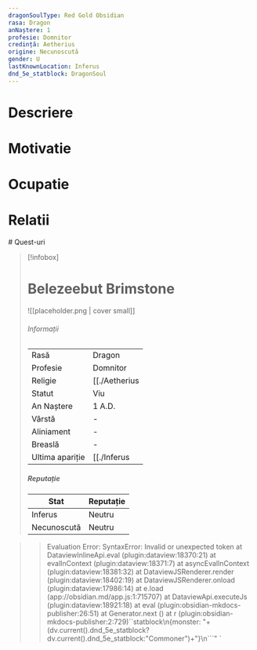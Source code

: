 ```yaml
---
dragonSoulType: Red Gold Obsidian
rasa: Dragon
anNaștere: 1
profesie: Domnitor
credință: Aetherius
origine: Necunoscută
gender: U
lastKnownLocation: Inferus
dnd_5e_statblock: DragonSoul
---
```

# Descriere
# Motivatie
# Ocupatie
# Relatii
<div><ul class="dataview list-view-ul"></ul></div>
# Quest-uri 
<div><ul class="dataview list-view-ul"></ul></div>




> [!infobox]
> # Belezeebut Brimstone
> ![[placeholder.png | cover small]]
> ###### Informații
> |  |   |
> | ---- | ---- |
> | Rasă | Dragon |
> | Profesie | Domnitor |
> | Religie |  [[./Aetherius|Aetherius]] |
> | Statut | Viu | 
> | An Naștere | 1 A.D. |
> | Vârstă | \- |
> | Aliniament | \- |
> | Breaslă | \- |
> | Ultima apariție | [[./Inferus|Inferus]] |
> ##### Reputație
> | Stat |  Reputație |
> | ---- |  --- |
> | Inferus |  Neutru |
> | Necunoscută |  Neutru |


>>
>>Evaluation Error: SyntaxError: Invalid or unexpected token
    at DataviewInlineApi.eval (plugin:dataview:18370:21)
    at evalInContext (plugin:dataview:18371:7)
    at asyncEvalInContext (plugin:dataview:18381:32)
    at DataviewJSRenderer.render (plugin:dataview:18402:19)
    at DataviewJSRenderer.onload (plugin:dataview:17986:14)
    at e.load (app://obsidian.md/app.js:1:715707)
    at DataviewApi.executeJs (plugin:dataview:18921:18)
    at eval (plugin:obsidian-mkdocs-publisher:26:51)
    at Generator.next (<anonymous>)
    at r (plugin:obsidian-mkdocs-publisher:2:729)``statblock\n{monster: "+(dv.current().dnd_5e_statblock?dv.current().dnd_5e_statblock:"Commoner")+"}\n```" `

